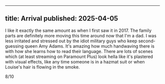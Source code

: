 ----
title: Arrival
published: 2025-04-05
----

I like it exactly the same amount as when I first saw it in 2017. The family parts are definitely more moving this time around now that I'm a dad. I was less irritated and stressed out by the idiot military guys who keep second-guessing queen Amy Adams. It's amazing how much handwaving there is with how she learns how to read their language. There are lots of scenes which (at least streaming on Paramount Plus) look hella like it's plastered with visual effects, like any time someone is in a hazmat suit or when Louise's hair is flowing in the smoke.

8/10

